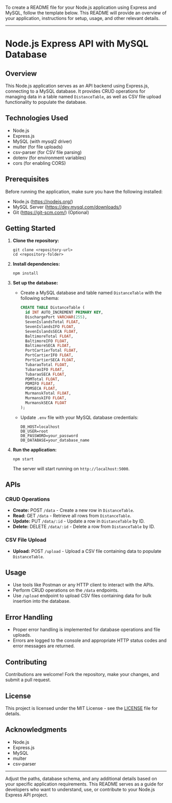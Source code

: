 To create a README file for your Node.js application using Express and MySQL, follow the template below. This README will provide an overview of your application, instructions for setup, usage, and other relevant details.

---

# Node.js Express API with MySQL Database

## Overview
This Node.js application serves as an API backend using Express.js, connecting to a MySQL database. It provides CRUD operations for managing data in a table named `DistanceTable`, as well as CSV file upload functionality to populate the database.

## Technologies Used
- Node.js
- Express.js
- MySQL (with mysql2 driver)
- multer (for file uploads)
- csv-parser (for CSV file parsing)
- dotenv (for environment variables)
- cors (for enabling CORS)

## Prerequisites
Before running the application, make sure you have the following installed:
- Node.js (https://nodejs.org/)
- MySQL Server (https://dev.mysql.com/downloads/)
- Git (https://git-scm.com/) (Optional)

## Getting Started
1. **Clone the repository:**
   ```
   git clone <repository-url>
   cd <repository-folder>
   ```

2. **Install dependencies:**
   ```
   npm install
   ```

3. **Set up the database:**
   - Create a MySQL database and table named `DistanceTable` with the following schema:
     ```sql
     CREATE TABLE DistanceTable (
       id INT AUTO_INCREMENT PRIMARY KEY,
       DischargePort VARCHAR(255),
       SevenIslandsTotal FLOAT,
       SevenIslandsIFO FLOAT,
       SevenIslandsSECA FLOAT,
       BaltimoreTotal FLOAT,
       BaltimoreIFO FLOAT,
       BaltimoreSECA FLOAT,
       PortCartierTotal FLOAT,
       PortCartierIFO FLOAT,
       PortCartierSECA FLOAT,
       TubaraoTotal FLOAT,
       TubaraoIFO FLOAT,
       TubaraoSECA FLOAT,
       PDMTotal FLOAT,
       PDMIFO FLOAT,
       PDMSECA FLOAT,
       MurmanskTotal FLOAT,
       MurmanskIFO FLOAT,
       MurmanskSECA FLOAT
     );
     ```
   - Update `.env` file with your MySQL database credentials:
     ```
     DB_HOST=localhost
     DB_USER=root
     DB_PASSWORD=your_password
     DB_DATABASE=your_database_name
     ```

4. **Run the application:**
   ```
   npm start
   ```
   The server will start running on `http://localhost:5000`.

## APIs
### CRUD Operations
- **Create:** POST `/data` - Create a new row in `DistanceTable`.
- **Read:** GET `/data` - Retrieve all rows from `DistanceTable`.
- **Update:** PUT `/data/:id` - Update a row in `DistanceTable` by ID.
- **Delete:** DELETE `/data/:id` - Delete a row from `DistanceTable` by ID.

### CSV File Upload
- **Upload:** POST `/upload` - Upload a CSV file containing data to populate `DistanceTable`.

## Usage
- Use tools like Postman or any HTTP client to interact with the APIs.
- Perform CRUD operations on the `/data` endpoints.
- Use `/upload` endpoint to upload CSV files containing data for bulk insertion into the database.

## Error Handling
- Proper error handling is implemented for database operations and file uploads.
- Errors are logged to the console and appropriate HTTP status codes and error messages are returned.

## Contributing
Contributions are welcome! Fork the repository, make your changes, and submit a pull request.

## License
This project is licensed under the MIT License - see the [LICENSE](LICENSE) file for details.

## Acknowledgments
- Node.js
- Express.js
- MySQL
- multer
- csv-parser

---

Adjust the paths, database schema, and any additional details based on your specific application requirements. This README serves as a guide for developers who want to understand, use, or contribute to your Node.js Express API project.
